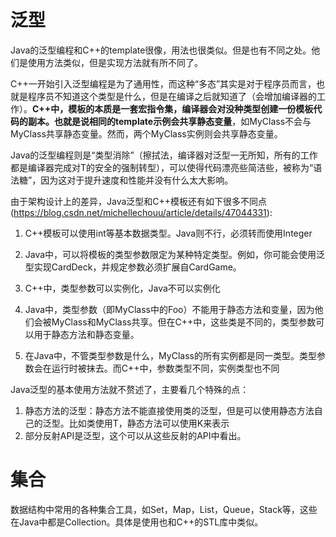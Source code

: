 # 泛型

Java的泛型编程和C++的template很像，用法也很类似。但是也有不同之处。他们是使用方法类似，但是实现方法就有所不同了。

C++一开始引入泛型编程是为了通用性，而这种“多态”其实是对于程序员而言，也就是程序员不知道这个类型是什么，但是在编译之后就知道了（会增加编译器的工作）。**C++中，模板的本质是一套宏指令集，编译器会对没种类型创建一份模板代码的副本。也就是说相同的template示例会共享静态变量**，如MyClass<Foo>不会与MyClass<Bar>共享静态变量。然而，两个MyClass<Foo>实例则会共享静态变量。

Java的泛型编程则是“类型消除”（擦拭法，编译器对泛型一无所知，所有的工作都是编译器完成对T的安全的强制转型），可以使得代码漂亮些简洁些，被称为“语法糖”，因为这对于提升速度和性能并没有什么太大影响。

由于架构设计上的差异，Java泛型和C++模板还有如下很多不同点(https://blog.csdn.net/michellechouu/article/details/47044331):

1. C++模板可以使用int等基本数据类型。Java则不行，必须转而使用Integer

2. Java中，可以将模板的类型参数限定为某种特定类型。例如，你可能会使用泛型实现CardDeck，并规定参数必须扩展自CardGame。

3. C++中，类型参数可以实例化，Java不可以实例化

4. Java中，类型参数（即MyClass<Foo>中的Foo）不能用于静态方法和变量，因为他们会被MyClass<Foo>和MyClass<Bar>共享。但在C++中，这些类是不同的，类型参数可以用于静态方法和静态变量。

5. 在Java中，不管类型参数是什么，MyClass的所有实例都是同一类型。类型参数会在运行时被抹去。而C++中，参数类型不同，实例类型也不同



Java泛型的基本使用方法就不赘述了，主要看几个特殊的点：

1. 静态方法的泛型：静态方法不能直接使用类的泛型，但是可以使用静态方法自己的泛型。比如类使用T，静态方法可以使用K来表示
2. 部分反射API是泛型，这个可以从这些反射的API中看出。



# 集合

数据结构中常用的各种集合工具，如Set，Map，List，Queue，Stack等，这些在Java中都是Collection。具体是使用也和C++的STL库中类似。